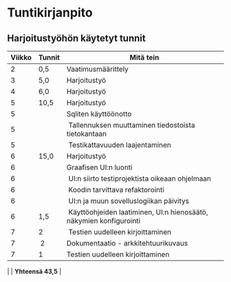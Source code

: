 
# Tuntikirjanpito

## Harjoitustyöhön käytetyt tunnit

Viikko | Tunnit | Mitä tein
---|---|---
2 | 0,5 |Vaatimusmäärittely
3 | 5,0 |Harjoitustyö
4 | 6,0 |Harjoitustyö
5 | 10,5|Harjoitustyö
5 | | Sqliten käyttöönotto
5 | | Tallennuksen muuttaminen tiedostoista tietokantaan
5 | | Testikattavuuden laajentaminen
6 | 15,0 |Harjoitustyö
6 | | Graafisen UI:n luonti 
6 | | UI:n siirto testiprojektista oikeaan ohjelmaan
6 | | Koodin tarvittava refaktorointi
6 | | UI:n ja muun sovelluslogiikan päivitys
6 | 1,5 | Käyttöohjeiden laatiminen, UI:n hienosäätö, näkymien konfigurointi
7 | 2 | Testien uudelleen kirjoittaminen
7 | 2 | Dokumentaatio - arkkitehtuurikuvaus
7 | 1 | Testien uudelleen kirjoittaminen

| | **Yhteensä 43,5** |
